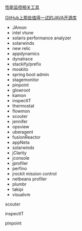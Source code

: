 [性能监控相关工具](https://en.wikipedia.org/wiki/List_of_performance_analysis_tools#Java)





[GitHub上那些值得一试的JAVA开源库](http://www.jianshu.com/p/ad40e6dd3789)



- JAmon
- intel vtune
- solaris performance analyzer
- solarwinds
- new relic
- appdynamics
- dynatrace
- stackify/prefix
- moskito
- spring boot admin
- stagemonitor
- pinpoint
- glowroot
- kamon
- inspectIT
- thermostat
- flowmon
- scouter
- jennifer
- opsview
- uberagent
- fusionReactor
- appNeta
- solarwinds
- jClarity
- jconsole
- jprofiler
- perfino
- jrockit mission control
- netbeans profiler
- plumbr
- takipi
- visualvm





scouter

inspectIT

pinpoint





